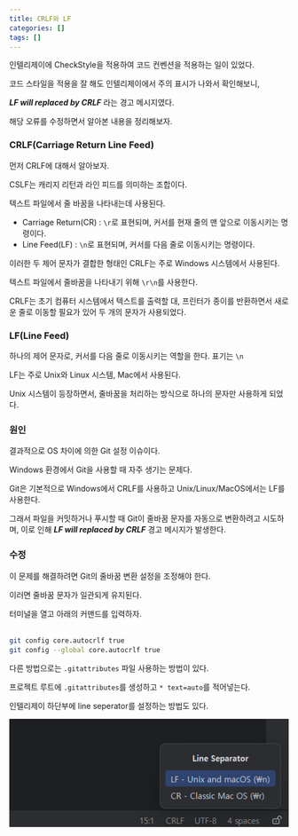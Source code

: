 ```yaml
---
title: CRLF와 LF
categories: []
tags: []
---
```


인텔리제이에 CheckStyle을 적용하여 코드 컨벤션을 적용하는 일이 있었다.

코드 스타일을 적용을 잘 해도 인텔리제이에서 주의 표시가 나와서 확인해보니, 

***LF will replaced by CRLF*** 라는 경고 메시지였다.

해당 오류를 수정하면서 알아본 내용을 정리해보자.

### CRLF(Carriage Return Line Feed)

먼저 CRLF에 대해서 알아보자.

CSLF는 캐리지 리턴과 라인 피드를 의미하는 조합이다.

텍스트 파일에서 줄 바꿈을 나타내는데 사용된다.

- Carriage Return(CR) : `\r`로 표현되며, 커서를 현재 줄의 맨 앞으로 이동시키는 명령이다.
- Line Feed(LF) : `\n`로 표현되며, 커서를 다음 줄로 이동시키는 명령이다.

이러한 두 제어 문자가 결합한 형태인 CRLF는 주로 Windows 시스템에서 사용된다.

텍스트 파일에서 줄바꿈을 나타내기 위해 `\r\n`를 사용한다.

CRLF는 초기 컴퓨터 시스템에서 텍스트를 출력할 대, 프린터가 종이를 반환하면서 새로운 줄로 이동할 필요가 있어 두 개의 문자가 사용되었다.


### LF(Line Feed)

하나의 제어 문자로, 커서를 다음 줄로 이동시키는 역할을 한다. 표기는 `\n`

LF는 주로 Unix와 Linux 시스템, Mac에서 사용된다.

Unix 시스템이 등장하면서, 줄바꿈을 처리하는 방식으로 하나의 문자만 사용하게 되었다.

### 원인

결과적으로 OS 차이에 의한 Git 설정 이슈이다.

Windows 환경에서 Git을 사용할 때 자주 생기는 문제다.

Git은 기본적으로 Windows에서 CRLF를 사용하고 Unix/Linux/MacOS에서는 LF를 사용한다.

그래서 파일을 커밋하거나 푸시할 때 Git이 줄바꿈 문자를 자동으로 변환하려고 시도하며, 이로 인해 ***LF will replaced by CRLF*** 경고 메시지가 발생한다.

### 수정

이 문제를 해결하려면 Git의 줄바꿈 변환 설정을 조정해야 한다.

이러면 줄바꿈 문자가 일관되게 유지된다.

터미널을 열고 아래의 커맨드를 입력하자.

```bash

git config core.autocrlf true
git config --global core.autocrlf true

```

다른 방법으로는 `.gitattributes` 파일 사용하는 방법이 있다.

프로젝트 루트에 `.gitattributes`를 생성하고 `* text=auto`를 적어넣는다.

인텔리제이 하단부에 line seperator를 설정하는 방법도 있다.

![alt text](image-16.png)